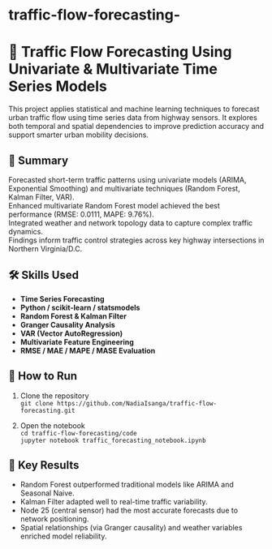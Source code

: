 # traffic-flow-forecasting-
# 🚦 Traffic Flow Forecasting Using Univariate & Multivariate Time Series Models

This project applies statistical and machine learning techniques to forecast urban traffic flow using time series data from highway sensors. It explores both temporal and spatial dependencies to improve prediction accuracy and support smarter urban mobility decisions.



## 📌 Summary

Forecasted short-term traffic patterns using univariate models (ARIMA, Exponential Smoothing) and multivariate techniques (Random Forest, Kalman Filter, VAR).  
Enhanced multivariate Random Forest model achieved the best performance (RMSE: 0.0111, MAPE: 9.76%).  
Integrated weather and network topology data to capture complex traffic dynamics.  
Findings inform traffic control strategies across key highway intersections in Northern Virginia/D.C.



## 🛠️ Skills Used

- **Time Series Forecasting**
- **Python / scikit-learn / statsmodels**
- **Random Forest & Kalman Filter**
- **Granger Causality Analysis**
- **VAR (Vector AutoRegression)**
- **Multivariate Feature Engineering**
- **RMSE / MAE / MAPE / MASE Evaluation**



## 🚀 How to Run

1. Clone the repository  
   `git clone https://github.com/NadiaIsanga/traffic-flow-forecasting.git`

2. Open the notebook  
   `cd traffic-flow-forecasting/code`  
   `jupyter notebook traffic_forecasting_notebook.ipynb`



## 🔎 Key Results

- Random Forest outperformed traditional models like ARIMA and Seasonal Naive.
- Kalman Filter adapted well to real-time traffic variability.
- Node 25 (central sensor) had the most accurate forecasts due to network positioning.
- Spatial relationships (via Granger causality) and weather variables enriched model reliability.



